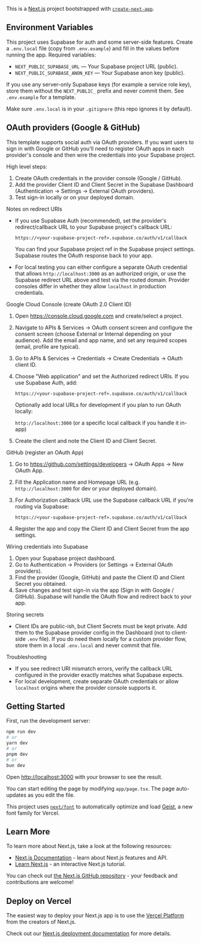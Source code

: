 This is a [Next.js](https://nextjs.org) project bootstrapped with [`create-next-app`](https://nextjs.org/docs/app/api-reference/cli/create-next-app).

## Environment Variables

This project uses Supabase for auth and some server-side features. Create a `.env.local` file (copy from `.env.example`) and fill in the values before running the app. Required variables:

- `NEXT_PUBLIC_SUPABASE_URL` — Your Supabase project URL (public).
- `NEXT_PUBLIC_SUPABASE_ANON_KEY` — Your Supabase anon key (public).

If you use any server-only Supabase keys (for example a service role key), store them without the `NEXT_PUBLIC_` prefix and never commit them. See `.env.example` for a template.

Make sure `.env.local` is in your `.gitignore` (this repo ignores it by default).

## OAuth providers (Google & GitHub)

This template supports social auth via OAuth providers. If you want users to sign in with Google or GitHub you'll need to register OAuth apps in each provider's console and then wire the credentials into your Supabase project.

High level steps:

1. Create OAuth credentials in the provider console (Google / GitHub).
2. Add the provider Client ID and Client Secret in the Supabase Dashboard (Authentication -> Settings -> External OAuth providers).
3. Test sign-in locally or on your deployed domain.

Notes on redirect URIs

- If you use Supabase Auth (recommended), set the provider's redirect/callback URL to your Supabase project's callback URL:

  `https://<your-supabase-project-ref>.supabase.co/auth/v1/callback`

  You can find your Supabase project ref in the Supabase project settings. Supabase routes the OAuth response back to your app.

- For local testing you can either configure a separate OAuth credential that allows `http://localhost:3000` as an authorized origin, or use the Supabase redirect URL above and test via the routed domain. Provider consoles differ in whether they allow `localhost` in production credentials.

Google Cloud Console (create OAuth 2.0 Client ID)

1. Open https://console.cloud.google.com and create/select a project.
2. Navigate to APIs & Services -> OAuth consent screen and configure the consent screen (choose External or Internal depending on your audience). Add the email and app name, and set any required scopes (email, profile are typical).
3. Go to APIs & Services -> Credentials -> Create Credentials -> OAuth client ID.
4. Choose "Web application" and set the Authorized redirect URIs. If you use Supabase Auth, add:

   `https://<your-supabase-project-ref>.supabase.co/auth/v1/callback`

   Optionally add local URLs for development if you plan to run OAuth locally:

   `http://localhost:3000` (or a specific local callback if you handle it in-app)

5. Create the client and note the Client ID and Client Secret.

GitHub (register an OAuth App)

1. Go to https://github.com/settings/developers -> OAuth Apps -> New OAuth App.
2. Fill the Application name and Homepage URL (e.g. `http://localhost:3000` for dev or your deployed domain).
3. For Authorization callback URL use the Supabase callback URL if you're routing via Supabase:

   `https://<your-supabase-project-ref>.supabase.co/auth/v1/callback`

4. Register the app and copy the Client ID and Client Secret from the app settings.

Wiring credentials into Supabase

1. Open your Supabase project dashboard.
2. Go to Authentication -> Providers (or Settings -> External OAuth providers).
3. Find the provider (Google, GitHub) and paste the Client ID and Client Secret you obtained.
4. Save changes and test sign-in via the app (Sign in with Google / GitHub). Supabase will handle the OAuth flow and redirect back to your app.

Storing secrets

- Client IDs are public-ish, but Client Secrets must be kept private. Add them to the Supabase provider config in the Dashboard (not to client-side `.env` file). If you do need them locally for a custom provider flow, store them in a local `.env.local` and never commit that file.

Troubleshooting

- If you see redirect URI mismatch errors, verify the callback URL configured in the provider exactly matches what Supabase expects.
- For local development, create separate OAuth credentials or allow `localhost` origins where the provider console supports it.

## Getting Started

First, run the development server:

```bash
npm run dev
# or
yarn dev
# or
pnpm dev
# or
bun dev
```

Open [http://localhost:3000](http://localhost:3000) with your browser to see the result.

You can start editing the page by modifying `app/page.tsx`. The page auto-updates as you edit the file.

This project uses [`next/font`](https://nextjs.org/docs/app/building-your-application/optimizing/fonts) to automatically optimize and load [Geist](https://vercel.com/font), a new font family for Vercel.

## Learn More

To learn more about Next.js, take a look at the following resources:

- [Next.js Documentation](https://nextjs.org/docs) - learn about Next.js features and API.
- [Learn Next.js](https://nextjs.org/learn) - an interactive Next.js tutorial.

You can check out [the Next.js GitHub repository](https://github.com/vercel/next.js) - your feedback and contributions are welcome!

## Deploy on Vercel

The easiest way to deploy your Next.js app is to use the [Vercel Platform](https://vercel.com/new?utm_medium=default-template&filter=next.js&utm_source=create-next-app&utm_campaign=create-next-app-readme) from the creators of Next.js.

Check out our [Next.js deployment documentation](https://nextjs.org/docs/app/building-your-application/deploying) for more details.

